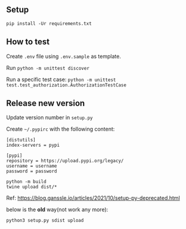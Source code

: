 ## Setup

```
pip install -Ur requirements.txt
```

## How to test

Create `.env` file using `.env.sample` as template.

Run `python -m unittest discover`

Run a specific test case: `python -m unittest test.test_authorization.AuthorizationTestCase`

## Release new version

Update version number in `setup.py`

Create `~/.pypirc` with the following content:

```
[distutils]
index-servers = pypi

[pypi]
repository = https://upload.pypi.org/legacy/
username = username
password = password
```

```
python -m build
twine upload dist/*
```

Ref: https://blog.ganssle.io/articles/2021/10/setup-py-deprecated.html

below is the **old** way(not work any more):

```
python3 setup.py sdist upload
```
